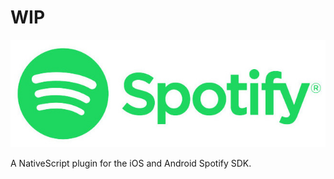 # WIP

![alt text](resources/spotify.jpg "Spotify")

A NativeScript plugin for the iOS and Android Spotify SDK.